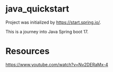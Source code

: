 # java_quickstart

Project was initialized by https://start.spring.io/.

This is a journey into Java Spring boot 17.

# Resources

https://www.youtube.com/watch?v=Nv2DERaMx-4
